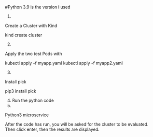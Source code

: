 #Python 3.9 is the version i used

1.
Create a Cluster with Kind 

kind create cluster

2.
Apply the two test Pods with

kubectl apply -f myapp.yaml
kubectl apply -f myapp2.yaml

3.
Install pick

pip3 install pick

4. Run the python code
5. 
Python3 microservice

After the code has run, you will be asked for the cluster to be evaluated. 
Then click enter, then the results are displayed.
